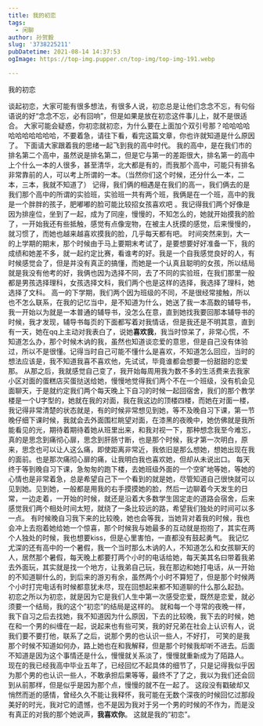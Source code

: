 ```yaml
---
title: 我的初恋
tags:
  - 闲聊
author: 孙贺毅
slug: '3738225211'
pubDatetime: 2021-08-14 14:37:53
ogImage: https://top-img.pupper.cn/top-img/top-img-191.webp

---
```


我的初恋

<!-- more -->

谈起初恋，大家可能有很多想法，有很多人说，初恋总是让他们念念不忘，有句俗语说的好“念念不忘，必有回响”，但是如果是放在初恋这件事儿上，就不是很适合。
大家可能会疑惑，你初恋就初恋，为什么要在上面加个双引号那？哈哈哈哈哈哈哈哈哈哈哈，不要着急，请往下看，看完这篇文章，你也许就知道是什么原因了。
下面请大家跟着我的思绪一起飞到我的高中时代。
我的高中，是在我们市的排名第二个高中，虽然说是排名第二，但是它与第一的差距很大，排名第一的高中上个什么一本的人很多，甚至清华，北大都是有的，而我那个高中，可能只有排名非常靠前的人，可以考上所谓的一本。（当然你们这个时候，还分什么一本，二本，三本，我就不知道了）
记得，我们俩的相遇是在我们的高一，我们俩去的是我们那个高中的所谓的实验班，实验班一共有两个班，我俩是在一个班，高中的我是一个胖胖的孩子，肥嘟嘟的脸可能比较招女孩喜欢吧 。我记得我们两个好像是因为排座位，坐到了一起，成为了同座，慢慢的，不知怎么的，她就开始摸我的脸了，一开始我还有些抵触，感觉有点像宠物，在被主人抚摸的感觉，后来慢慢的，就习惯了，而她也越来越喜欢摸我的脸，几乎每天都有吧。
时间突然来到，大一的上学期的期末，那个时候由于马上要期末考试了，是要想要好好准备一下，我的成绩和她差不多，就一起约定比赛，看谁考的好。我是一个自我感觉良好的人，有时候感觉会了，但是并没有真正的搞懂，而她是一个认真且聪明的女孩，所以结局就是我没有他考的好，我俩也因为选择不同，去了不同的实验班，在我们那里一般都是男孩选择理科，女孩选择文科，我们两个也是这样的选择，我选择了理科，她选择了文科。
高一的下学期，我们两个因为班级的不同，不是很经常接触，所以也不怎么联系，在我的记忆当中，是不知道为什么，她送了我一本高数的辅导书，我一开始以为就是一本普通的辅导书，没怎么在意，直到她找我要回那本辅导书的时候，我才发现，辅导书每页的下面都写着对我情话，但是我还是不明其意，直到有一天，她在qq上主动对我表白了，说她**喜欢我**，我当时惊呆了，非常心慌，不知道怎么办，那个时候木讷的我，虽然也知道谈恋爱的意思，但是自己没有体验过，所以不是很懂。记得当时自己可能不懂什么是喜欢，不知道怎么回应，当时的想法应该是，我不知道我喜不喜欢他，先试试，毕竟谁都会想要一份甜甜的恋爱那。
从那之后，我就感觉自己变了，我开始每周用我为数不多的生活费来去我家小区对面的蛋糕店买蛋挞送给她，慢慢地觉得我们两个不在一个班级，没有机会见面聊天，于是就约定我们两个每天晚上下自习的时候一起回宿舍，我们的那个教学楼是一个U字型的，她就在我的对面，我在我这边的顶楼四楼，而她在对面一楼，我记得非常清楚的状态就是，有的时候非常想见到她，等不及晚自习下课，第一节晚仔细下课时候，我就会去外面围栏眺望对面，在漆黑的夜晚中，她仿佛就是我所能看见的光，期待着期待着她从班里出来，和我对视一下，那种想念我至今难忘，真的是思念到痛彻心扉，思念到肝肠寸断，也是那个时候，我才第一次明白，原来，思念也可以让人这么痛，即使距离非常近，我依旧是那么想她，想她出现在我的面前。也是那次痛彻心扉的痛，让我明白我也喜欢她，但却从未说出口。
每天终于等到晚自习下课，急匆匆的跑下楼，去她班级外面的一个空旷地等她，等她的心情也是非常着急，总是希望自己下一个看到的就是她，尽管知道自己很快就可以见到她。见到她，一般都是用我的右手摸摸她的脸，然后一边聊着今天发生的日常，一边走着，一开始的时候，就还是沿着大多数学生固定走的道路会宿舍，后来感觉我们两个相处时间太短，就绕了一条比较远的路，希望我们独处的时间可以多一点。
有时候晚自习我下来的比较晚，她也会等我，当她背对着我的时候，我也会冲上去抱着她给她一个惊喜，那个时候我与她最多的互动就是抱抱了，其实在两个人独处的时候，我也想要kiss，但是心里害怕，一直都没有鼓起勇气。
我记忆尤深的还有高中的一个暑假，我一个当时那么木讷的人，不知道怎么和女孩聊天的人，居然那个暑假，每天晚上都要打两个小时的电话给她，每天美其名曰带着我弟去外面玩，其实就是找一个地方，让我弟自己玩，我在那边和她打电话，从一开始的不知道聊什么的，到后来的游刃有余，虽然两个小时不算短了，但是那个时候两个小时打完电话有时候都意犹未尽，现在回想起来都不知道聊的什么那么起劲。
初恋之所以为初恋，就是因为它是我们人生中第一次感受恋爱，既然是恋爱，就必须要一个结局，我的这个“初恋”的结局是这样的。
就和每一个寻常的夜晚一样，我下自习之后去找她，我不知道因为什么原因，下去的比较晚，我下去的时候，她在和一个男的纠缠在一起，说起来也有些可笑，我的好兄弟在社会上认识有人，说我们要不要打他，联系了之后，说那个男的也认识一些人，不好打， 可笑的是我那个时候不知道如何办，路上她也在和我解释，但是那个时候我却听不进去。后面不知道是因为这个事情还是什么，慢慢就关系淡了，慢慢就重新成为了陌路人。
现在的我已经我高中毕业五年了，已经回忆不起具体的细节了，只是记得我似乎因为那个男的也认识一些人，不敢承担后果等等，最终不了了之，我以为我们还会回到从前那样，但是似乎是因为那个点，慢慢的就不在一起了。
这段没有戳破却又悄然而逝的感情，曾经久久不能让我释怀，我可能在无数个深夜的时候回忆过那段美好的时光，我对它的遗憾，也不是因为我对于另一个男的时候的不作为，而是没有真正的对我的那个她说声，**我喜欢你**。
这就是我的“初恋”。
